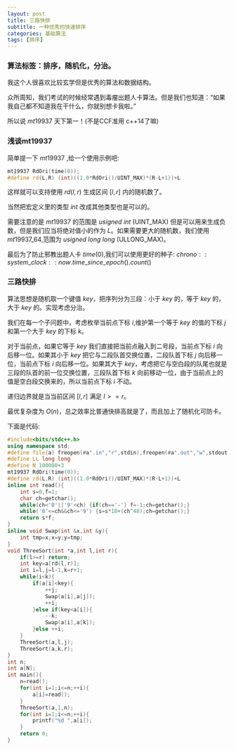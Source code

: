 ```yaml
---
layout: post
title: 三路快排
subtitle: 一种优秀的快速排序
categories: 基础算法 
tags: [排序]
---
```


### 算法标签：排序，随机化，分治。

我这个人很喜欢比较玄学但是优秀的算法和数据结构。

众所周知，我们考试的时候经常遇到毒瘤出题人卡算法。但是我们也知道：“如果我自己都不知道我在干什么，你就别想卡我啦。”

所以说 $mt19937$ 天下第一！(不是CCF准用 c++14了嘛)

### 浅谈mt19937

简单提一下 $mt19937$ ,给一个使用示例吧:
```cpp
mt19937 RdOri(time(0));
#define rd(L,R) (int)((1.0*RdOri()/UINT_MAX)*(R-L+1))+L
```
这样就可以支持使用 $rd(l,r)$ 生成区间 $[l,r]$ 内的随机数了。

当然把宏定义里的类型 $int$ 改成其他类型也是可以的。

需要注意的是 $mt19937$ 的范围是 $usigned\ int$ (UINT_MAX) 但是可以用来生成负数，但是我们应当将绝对值小的作为 $L$。如果需要更大的随机数，我们使用 $mt19937\_64$,范围为 $usigned\ long\ long$ (ULLONG_MAX)。

最后为了防止邪教出题人卡 $time(0)$,我们可以使用更好的种子:
$chrono::system\_clock::now.time\_since\_epoch().count()$

### 三路快排

算法思想是随机取一个键值 $key$，把序列分为三段：小于 $key$ 的，等于 $key$ 的，大于 $key$ 的。实现考虑分治。

我们在每一个子问题中，考虑枚举当前点下标 $i$,维护第一个等于 $key$ 的值的下标 $j$ 和第一个大于 $key$ 的下标 $k$。

对于当前点，如果它等于 $key$ 我们直接把当前点融入到二号段，当前点下标 $i$ 向后移一位。如果其小于 $key$ 把它与二段队首交换位置，二段队首下标 $j$ 向后移一位，当前点下标 $i$ 向后移一位。如果其大于 $key$，考虑把它与空白段的队尾也就是三段的队首的前一位交换位置，三段队首下标 $k$ 向前移动一位，由于当前点上的值是空白段交换来的，所以当前点下标 $i$ 不动。

递归边界就是当当前区间 $[l,r]$ 满足 $l>=r$。

最优复杂度为 $O(n)$，总之效率比普通快排高就是了，而且加上了随机化可防卡。

下面是代码:
```cpp
#include<bits/stdc++.h>
using namespace std;
#define file(a) freopen(#a".in","r",stdin),freopen(#a".out","w",stdout)
#define LL long long
#define N 100000+3
mt19937 RdOri(time(0));
#define rd(L,R) (int)((1.0*RdOri()/UINT_MAX)*(R-L+1))+L
inline int read(){
	int s=0,f=1;
	char ch=getchar();
	while(ch<'0'||'9'<ch) {if(ch=='-') f=-1;ch=getchar();}
	while('0'<=ch&&ch<='9') {s=s*10+(ch^48);ch=getchar();}
	return s*f;
}
inline void Swap(int &x,int &y){
	int tmp=x;x=y;y=tmp;
}
void ThreeSort(int *a,int l,int r){
	if(l>=r) return;
	int key=a[rd(l,r)];
	int i=l,j=l-1,k=r+1;
	while(i<k){
		if(a[i]<key){
            ++j;
			Swap(a[i],a[j]);
			++i;
		}else if(key<a[i]){
			--k;
			Swap(a[i],a[k]);
		}else ++i;
	}
	ThreeSort(a,l,j);
	ThreeSort(a,k,r);
}
int n;
int a[N];
int main(){
	n=read();
	for(int i=1;i<=n;++i){
		a[i]=read();
	}
	ThreeSort(a,1,n);
	for(int i=1;i<=n;++i){
		printf("%d ",a[i]);
	}
	return 0;
}
```
